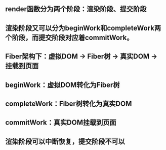 ## render函数分为两个阶段：渲染阶段、提交阶段
## 渲染阶段又可以分为beginWork和completeWork两个阶段，而提交阶段对应着commitWork。
## Fiber架构下：虚拟DOM -> Fiber树 -> 真实DOM -> 挂载到页面
## beginWork：虚拟DOM转化为Fiber树
## completeWork：Fiber树转化为真实DOM
## commitWork：真实DOM挂载到页面
## 渲染阶段可以中断恢复，提交阶段不可以